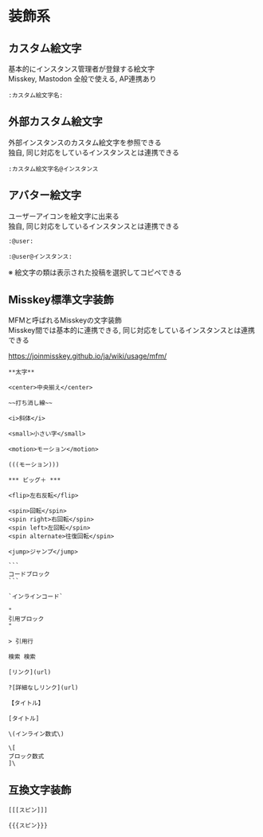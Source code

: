 # 装飾系

## カスタム絵文字
基本的にインスタンス管理者が登録する絵文字  
Misskey, Mastodon 全般で使える, AP連携あり

`:カスタム絵文字名:`

## 外部カスタム絵文字
外部インスタンスのカスタム絵文字を参照できる  
独自, 同じ対応をしているインスタンスとは連携できる

`:カスタム絵文字名@インスタンス` 

## アバター絵文字
ユーザーアイコンを絵文字に出来る  
独自, 同じ対応をしているインスタンスとは連携できる

`:@user:`

`:@user@インスタンス:`

※ 絵文字の類は表示された投稿を選択してコピペできる

## Misskey標準文字装飾
MFMと呼ばれるMisskeyの文字装飾  
Misskey間では基本的に連携できる, 同じ対応をしているインスタンスとは連携できる

https://joinmisskey.github.io/ja/wiki/usage/mfm/

````
**太字**

<center>中央揃え</center>

~~打ち消し線~~

<i>斜体</i>

<small>小さい字</small>

<motion>モーション</motion>

(((モーション)))

*** ビッグ＋ ***

<flip>左右反転</flip>

<spin>回転</spin>
<spin right>右回転</spin>
<spin left>左回転</spin>
<spin alternate>往復回転</spin>

<jump>ジャンプ</jump>

```
コードブロック
```

`インラインコード`

"
引用ブロック
"

> 引用行

検索 検索

[リンク](url)

?[詳細なしリンク](url)

【タイトル】

[タイトル]

\(インライン数式\)

\[
ブロック数式
]\

````

## 互換文字装飾
```
[[[スピン]]]

{{{スピン}}}
```
